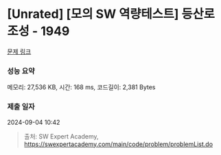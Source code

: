 # [Unrated] [모의 SW 역량테스트] 등산로 조성 - 1949 

[문제 링크](https://swexpertacademy.com/main/code/problem/problemDetail.do?contestProbId=AV5PoOKKAPIDFAUq) 

### 성능 요약

메모리: 27,536 KB, 시간: 168 ms, 코드길이: 2,381 Bytes

### 제출 일자

2024-09-04 10:42



> 출처: SW Expert Academy, https://swexpertacademy.com/main/code/problem/problemList.do